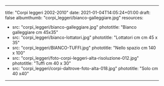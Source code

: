 
---
title: "Corpi leggeri 2002-2010"
date: 2021-01-04T14:05:24+01:00
draft: false
albumthumb: "corpi_leggeri/bianco-galleggiare.jpg"
resources:
- src: "corpi_leggeri/bianco-galleggiare.jpg"
  phototitle: "Bianco galleggiare cm 45x35"
- src: "corpi_leggeri/bianco-lottatori.jpg"
  phototitle: "Lottatori cm cm 45 x 35"
- src: "corpi_leggeri/BIANCO-TUFFI.jpg"
  phototitle: "Nello spazio cm 140 x 100"
- src: "corpi_leggeri/foto-corpi-leggeri-alta-risoluzione-012.jpg"
  phototitle: "Tuffi cm 40 x 30"
- src: "corpi_leggeri/corpi-daltrove-foto-alta-018.jpg"
  phototitle: "Solo cm 40 x40"
---
